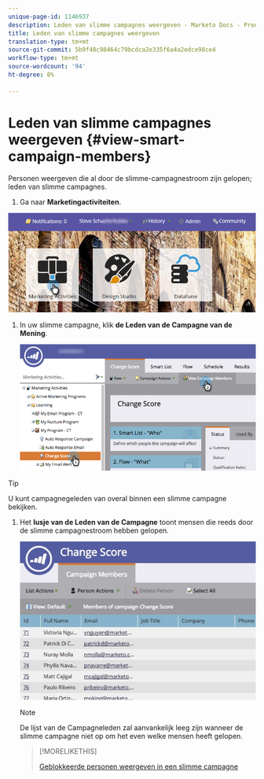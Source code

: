```yaml
---
unique-page-id: 1146937
description: Leden van slimme campagnes weergeven - Marketo Docs - Productdocumentatie
title: Leden van slimme campagnes weergeven
translation-type: tm+mt
source-git-commit: 5b9f48c98464c79bcdca2e335f6a4a2edce98ce4
workflow-type: tm+mt
source-wordcount: '94'
ht-degree: 0%

---
```



# Leden van slimme campagnes weergeven {#view-smart-campaign-members}

Personen weergeven die al door de slimme-campagnestroom zijn gelopen; leden van slimme campagnes.

1. Ga naar **Marketingactiviteiten**.

![](assets/login-marketing-activities.png)

1. In uw slimme campagne, klik **de Leden van de Campagne van de Mening**.

   ![](assets/changescore-hands.png)

>[!TIP]
>
>U kunt campagnegeleden van overal binnen een slimme campagne bekijken.

1. Het **lusje van de Leden van de Campagne** toont mensen die reeds door de slimme campagnestroom hebben gelopen.

   ![](assets/smartcampaignheader-complete.jpg)

   >[!NOTE]
   >
   >De lijst van de Campagneleden zal aanvankelijk leeg zijn wanneer de slimme campagne niet op om het even welke mensen heeft gelopen.

   >[!MORELIKETHIS]
   >
   >[Geblokkeerde personen weergeven in een slimme campagne](/help/marketo/product-docs/core-marketo-concepts/smart-campaigns/smart-campaign-data/view-blocked-people-in-a-smart-campaign.md)
